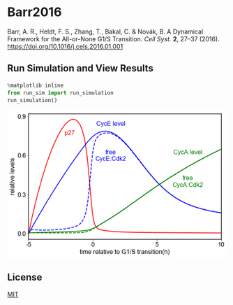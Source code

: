 # Barr2016 
Barr, A. R., Heldt, F. S., Zhang, T., Bakal, C. & Novák, B. A Dynamical Framework for the All-or-None G1/S Transition. *Cell Syst.* **2**, 27–37 (2016). https://doi.org/10.1016/j.cels.2016.01.001

## Run Simulation and View Results
```python
%matplotlib inline
from run_sim import run_simulation
run_simulation()
```
![p27_CycE_CycAlevel](p27_CycE_CycAlevel.png)

## License
[MIT](/LICENSE)